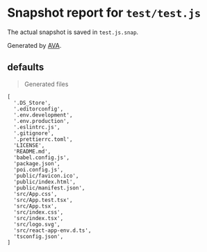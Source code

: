 # Snapshot report for `test/test.js`

The actual snapshot is saved in `test.js.snap`.

Generated by [AVA](https://ava.li).

## defaults

> Generated files

    [
      '.DS_Store',
      '.editorconfig',
      '.env.development',
      '.env.production',
      '.eslintrc.js',
      '.gitignore',
      '.prettierrc.toml',
      'LICENSE',
      'README.md',
      'babel.config.js',
      'package.json',
      'poi.config.js',
      'public/favicon.ico',
      'public/index.html',
      'public/manifest.json',
      'src/App.css',
      'src/App.test.tsx',
      'src/App.tsx',
      'src/index.css',
      'src/index.tsx',
      'src/logo.svg',
      'src/react-app-env.d.ts',
      'tsconfig.json',
    ]
